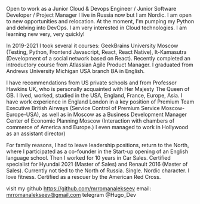 Open to work as a Junior Cloud & Devops Engineer / Junior Software Developer / Project Manager
I live in Russia now but I am Nordic. I am open to new opportunities and relocation. At the moment, I'm pumping my Python and delving into DevOps. I am very interested in Cloud technologies. I am learning new very, very quickly!

In 2019-2021 I took several it courses: GeekBrains University Moscow (Testing, Python, Frontend Javascript, React, React Native), It-Kamasutra (Development of a social network based on React). Recently completed an introductory course from Atlassian Agile Product Manager.
I graduated from Andrews University Michigan USA branch
BA in English. 

I have recommendations from US private schools and from Professor Hawkins UK, who is personally acquainted with Her Majesty The Queen of GB.
I lived, worked, studied in the USA, England, France, Europe, Asia. I have work experience in England London
in a key position of Premium Team Executive British Airways (Service Control of Premium Service Moscow- Europe-USA), as well as in Moscow as a Business Development Manager Center of Economic Planning Moscow (Interaction with chambers of commerce of America and Europe.)
I even managed to work in Hollywood as an assistant director)

For family reasons, I had to leave leadership positions, return to the North, where I participated as a co-founder in the Start-up opening of an English language school. Then I worked for 10 years in Car Sales. Certified specialist for Hyundai 2021 (Master of Sales) and Renault 2016 (Master of Sales).
Currently not tied to the North of Russia. Single. Nordic character. I love fitness. Certified as a rescuer by the American Red Cross.

visit my github https://github.com/mrromanalekseev email: mrromanalekseev@gmail.com
telegram @Hugo_Dev

